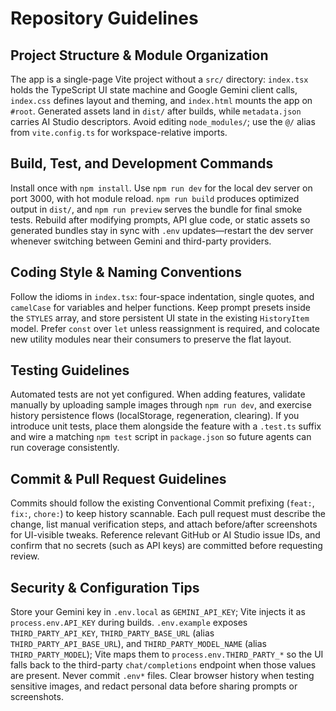 # Repository Guidelines

## Project Structure & Module Organization
The app is a single-page Vite project without a `src/` directory: `index.tsx` holds the TypeScript UI state machine and Google Gemini client calls, `index.css` defines layout and theming, and `index.html` mounts the app on `#root`. Generated assets land in `dist/` after builds, while `metadata.json` carries AI Studio descriptors. Avoid editing `node_modules/`; use the `@/` alias from `vite.config.ts` for workspace-relative imports.

## Build, Test, and Development Commands
Install once with `npm install`. Use `npm run dev` for the local dev server on port 3000, with hot module reload. `npm run build` produces optimized output in `dist/`, and `npm run preview` serves the bundle for final smoke tests. Rebuild after modifying prompts, API glue code, or static assets so generated bundles stay in sync with `.env` updates—restart the dev server whenever switching between Gemini and third-party providers.

## Coding Style & Naming Conventions
Follow the idioms in `index.tsx`: four-space indentation, single quotes, and `camelCase` for variables and helper functions. Keep prompt presets inside the `STYLES` array, and store persistent UI state in the existing `HistoryItem` model. Prefer `const` over `let` unless reassignment is required, and colocate new utility modules near their consumers to preserve the flat layout.

## Testing Guidelines
Automated tests are not yet configured. When adding features, validate manually by uploading sample images through `npm run dev`, and exercise history persistence flows (localStorage, regeneration, clearing). If you introduce unit tests, place them alongside the feature with a `.test.ts` suffix and wire a matching `npm test` script in `package.json` so future agents can run coverage consistently.

## Commit & Pull Request Guidelines
Commits should follow the existing Conventional Commit prefixing (`feat:`, `fix:`, `chore:`) to keep history scannable. Each pull request must describe the change, list manual verification steps, and attach before/after screenshots for UI-visible tweaks. Reference relevant GitHub or AI Studio issue IDs, and confirm that no secrets (such as API keys) are committed before requesting review.

## Security & Configuration Tips
Store your Gemini key in `.env.local` as `GEMINI_API_KEY`; Vite injects it as `process.env.API_KEY` during builds. `.env.example` exposes `THIRD_PARTY_API_KEY`, `THIRD_PARTY_BASE_URL` (alias `THIRD_PARTY_API_BASE_URL`), and `THIRD_PARTY_MODEL_NAME` (alias `THIRD_PARTY_MODEL`); Vite maps them to `process.env.THIRD_PARTY_*` so the UI falls back to the third-party `chat/completions` endpoint when those values are present. Never commit `.env*` files. Clear browser history when testing sensitive images, and redact personal data before sharing prompts or screenshots.
